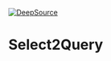 [![DeepSource](https://deepsource.io/gh/demmings/Select2Query.svg/?label=active+issues&show_trend=true&token=uIplDc6IW1XQfmDks0l97l4C)](https://deepsource.io/gh/demmings/Select2Query/?ref=repository-badge)

# Select2Query
